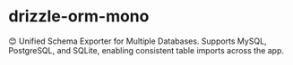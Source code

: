 # drizzle-orm-mono
😊 Unified Schema Exporter for Multiple Databases. Supports MySQL, PostgreSQL, and SQLite, enabling consistent table imports across the app.
